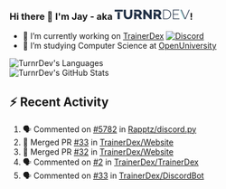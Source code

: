 ### Hi there 👋 I'm Jay - aka <img src="https://raw.githubusercontent.com/TurnrDev/TurnrDev/master/Logo/SVG/TurnrDev_Logo_Dark%20Blue%20%26%20Teal.svg" alt="TurnrDev" height="17.5px">!

- 🔭 I’m currently working on [TrainerDex](https://www.github.com/TrainerDex) [![Discord](https://discordapp.com/api/v6/guilds/364313717720219651/widget.png?style=shield)](http://discord.trainerdex.co.uk/)
- 🤔 I’m studying Computer Science at [OpenUniversity](http://www.open.ac.uk/courses/computing-it/degrees/bsc-computing-it-software-q62-soft)

![TurnrDev's Languages](https://github-readme-stats.vercel.app/api/top-langs/?username=TurnrDev&layout=compact&hide_border=true&title_color=1fa6aa&text_color=233247)
<br>
![TurnrDev's GitHub Stats](https://github-readme-stats.vercel.app/api?username=TurnrDev&show_icons=true&hide_border=true&count_private=true&include_all_commits=true&icon_color=1fa6aa&title_color=1fa6aa&text_color=233247)
<br>

## :zap: Recent Activity

<!--START_SECTION:activity-->
1. 🗣 Commented on [#5782](https://github.com//Rapptz/discord.py/issues/5782) in [Rapptz/discord.py](https://github.com//Rapptz/discord.py)
2. 🎉 Merged PR [#33](https://github.com//TrainerDex/Website/pull/33) in [TrainerDex/Website](https://github.com//TrainerDex/Website)
3. 🎉 Merged PR [#32](https://github.com//TrainerDex/Website/pull/32) in [TrainerDex/Website](https://github.com//TrainerDex/Website)
4. 🗣 Commented on [#2](https://github.com//TrainerDex/TrainerDex/issues/2) in [TrainerDex/TrainerDex](https://github.com//TrainerDex/TrainerDex)
5. 🗣 Commented on [#33](https://github.com//TrainerDex/DiscordBot/issues/33) in [TrainerDex/DiscordBot](https://github.com//TrainerDex/DiscordBot)
<!--END_SECTION:activity-->
